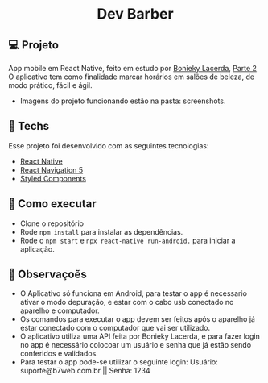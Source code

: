 <h1 align="center">Dev Barber</h1>


## 💻 Projeto

App mobile em React Native, feito em estudo por [Bonieky Lacerda](https://www.youtube.com/watch?v=kk_pGWBOkc4), [Parte 2](https://www.youtube.com/watch?v=wdvxNgGV0sU&ab_channel=BoniekyLacerda)
<br>
O aplicativo tem como finalidade marcar horários em salões de beleza, de modo prático, fácil e ágil.
<br>
- Imagens do projeto funcionando estão na pasta: screenshots.



## 🔨 Techs

Esse projeto foi desenvolvido com as seguintes tecnologias:

- [React Native](https://reactnative.dev/docs/getting-started)
- [React Navigation 5](https://reactnavigation.org/blog/2020/02/06/react-navigation-5.0/)
- [Styled Components](https://styled-components.com/docs/basics)



## 🚀 Como executar

- Clone o repositório
- Rode `npm install` para instalar as dependências.
- Rode o `npm start` e `npx react-native run-android.` para iniciar a aplicação.



## 💬 Observaçoẽs

<ul>
  <li>O Aplicativo só funciona em Android, para testar o app é necessario ativar o modo depuração, e estar com o cabo usb conectado no aparelho e computador.</li>
  <li>Os comandos para executar o app devem ser feitos após o aparelho já estar conectado com o computador que vai ser utilizado.</li>
  <li>O aplicativo utiliza uma API feita por Bonieky Lacerda, e para fazer login no app é necessário colocoar um usuário e senha que já estão sendo                       conferidos e validados.</li>
  <li>Para testar o app pode-se utilizar o seguinte login: Usuário: suporte@b7web.com.br ||  Senha: 1234</li>
</ul>


